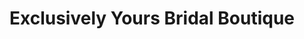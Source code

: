 ---
title: "Exclusively Yours Bridal Boutique"
url: /glengarriff/exclusively-yours-bridal-boutique/
shop: shop
---